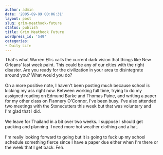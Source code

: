 ```yaml
---
author: admin
date: '2005-09-09 00:06:31'
layout: post
slug: grim-meathook-future
status: publish
title: Grim Meathook Future
wordpress_id: '549'
categories:
- Daily Life
---
```

That's what Warren Ellis calls the current dark vision that things like New Orleans' last week paint. This could be any of our cities with the right disaster. Are you ready for the civilization in your area to disintegrate around you? What would you do?<br /><br />On a more positive note, I haven't been posting much because school is kicking my ass right now. Between working full time, trying to do my assigned reading on Edmund Burke and Thomas Paine, and writing a paper for my other class on Flannery O'Connor, I've been busy. I've also attended two meetings with the Stonecutters this week but that was voluntary and I'm glad that I did.<br /><br />We leave for Thailand in a bit over two weeks. I suppose I should get packing and planning. I need more hot weather clothing and a hat.<br /><br />I'm really looking forward to going but it is going to fuck up my school schedule something fierce since I have a paper due either when I'm there or the week that I get back. Feh.
